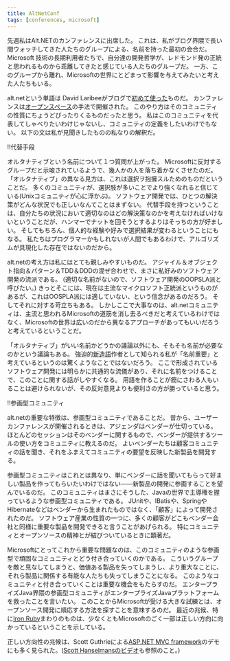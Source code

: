 ```yaml
---
title: AltNetConf
tags: [conferences, microsoft]
---
```


先週私はAlt.NETのカンファレンスに出席した。
これは、私がブログ界隈で長い間ウォッチしてきた人たちのグループによる、名前を持った最初の会合だ。
Microsoft 技術の長期利用者たちで、自分達の開発哲学が、レドモンド発の正統と思われるものから乖離してきたと感じている人たちのグループだ。
一方、このグループから離れ、Microsoftの世界にとどまって影響を与えてみたいと考えた人たちもいる。

alt.netという単語は David Laribeeがブログで[初めて使った](http://laribee.com/blog/2007/04/10/altnet/)ものだ。
カンファレンスは[オープンスペース](OpenSpace)の手法で開催された。
このやり方はそのコミュニティの性質にちょうどぴったりくるものだったと思う。
私はこのコミュニティを代表してしゃべりたいわけじゃないし、コミュニティの定義をしたいわけでもない。
以下の文は私が見聞きしたものの私なりの解釈だ。

!!代替手段

オルタナティブという名前について１つ質問が上がった。
Microsoftに反対するグループだと示唆されているようで、幾人かの人を落ち着かなくさせたのだ。
「オルタナティブ」の異なる見方は、これは選択ヲ抱擁スルためのものだということだ。
多くのコミュニティが、選択肢が多いことでより強くなれると信じている(Unixコミュニティが心に浮かぶ)。
ソフトウェア開発では、ひとつの解決策がどんな状況でも正しいなんてことはまずない。
代替手段を持つということは、自分たちの状況において適切なのはどの解決策なのかを考えなければいけないということだが、ハンマーでナットを回そうとするよりはそっちの方が好ましい。
そしてもちろん、個人的な経験や好みで選択結果が変わるということにもなる。
私たちはプログラマーかもしれないが人間でもあるわけで、アルゴリズムが具現化した存在ではないのだから。

alt.netの考え方は私にはとても親しみやすいものだ。
アジャイル＆オブジェクト指向＆パターン＆TDD＆DDDの混ぜ合わせで、まさに私好みのソフトウェア開発の流派である。
(適切な名前がないので、ソフトウェア開発のOOPSLA派と呼びたい。)
きっとそこには、現在は主流なマイクロソフト正統派というものがあるが、これはOOSPLA派には適していない、という信念があるのだろう。
そしてそれに対する苛立ちもある。
しかしここで大事なのは、alt.netコミュニティは、主流と思われるMicrosoftの道筋を消し去るべきだと考えているわけではなく、Microsoftの世界は広いのだから異なるアプローチがあってもいいだろうと考えているということだ。

「オルタナティブ」がいい名前かどうかの議論以外にも、そもそも名前が必要なのかという議論もある。
強迫的[新造語](Neologisms)作者として知られる私が「名前重要」と考えているというのは驚くようなことではないだろう。
ここで形成されているソフトウェア開発には明らかに共通的な流儀があり、それに名前をつけることで、このことに関する話がしやすくなる。
用語を作ることが癇にさわる人もいることは避けられないが、その反対意見よりも便利さの方が勝っていると思う。

!!参画型コミュニティ

alt.netの重要な特徴は、参画型コミュニティであることだ。
昔から、ユーザーカンファレンスが開催されるときは、アジェンダはベンダーが仕切っている。
ほとんどのセッションはそのベンダーに関するもので、ベンダーが提供するツールの使い方をコミュニティに教えるのだ。
よいベンダーたちは顧客コミュニティの話を聞き、それをふまえてコミュニティの要望を反映した新製品を開発する。

参画型コミュニティはこれとは異なり、単にベンダーに話を聞いてもらって好ましい製品を作ってもらいたいわけではない――新製品の開発に参画することを望んでいるのだ。
このコミュニティはまさにそうした、Javaの世界で主導権を握っているような参画型コミュニティである。
JUnitや、IBatisや、SpringやHibernateなどはベンダーから生まれたものではなく、「顧客」によって開発されたのだ。
ソフトウェア産業の性質の一つに、多くの顧客がどこもベンダー会社と同様に重要な製品を開発できると言うことがあげられる。
特にコミュニティとオープンソースの精神とが結びついているときに顕著だ。

Microsoftにとってこれから重要な問題なのは、このコミュニティのような参画型で頑固なコミュニティとどう付き合っていくのかである。
こういうグループを敵と見なしてしまうと、価値ある製品を失ってしまうし、より重大なことに、それら製品に関係する有能な人たちも失ってしまうことになる。
このようなコミュニティと付き合っていくことは重要な機会をもたらすのだ。
エンタープライズJava界隈の参画型コミュニティがエンタープライズJavaプラットフォームを救ったことを言いたい。
このことからMicrosoftが受ける大きな試練とは、オープンソース開発に順応する方法を探すことを意味するのだ。
最近の兆候、特に[Iron Ruby](http://www.iunknown.com/2007/08/ironruby-on-rub.html)まわりのものは、少なくともMicrosoftのごく一部は正しい方向に向かっているということを示している。

正しい方向性の兆候は、Scott Guthrieによる[ASP.NET MVC framework](http://codebetter.com/blogs/jeffrey.palermo/archive/2007/10/05/altnetconf-scott-guthrie-announces-asp-net-mvc-framework-at-alt-net-conf.aspx)のデモにも多く見られた。([Scott Hanselmansのビデオ](http://www.hanselman.com/blog/ScottGuMVCPresentationAndScottHaScreencastFromALTNETConference.aspx)も参照のこと。)
